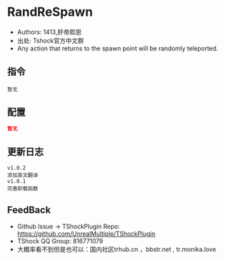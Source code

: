 # RandReSpawn

- Authors: 1413,肝帝熙恩
- 出处: Tshock官方中文群
- Any action that returns to the spawn point will be randomly teleported.

## 指令

```
暂无
```

## 配置

```json
暂无
```

## 更新日志

```
v1.0.2
添加英文翻译
v1.0.1
完善卸载函数
```

## FeedBack

- Github Issue -> TShockPlugin Repo: https://github.com/UnrealMultiple/TShockPlugin
- TShock QQ Group: 816771079
- 大概率看不到但是也可以：国内社区trhub.cn ，bbstr.net , tr.monika.love
